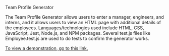 Team Profile Generator

The Team Profile Generator allows users to enter a manager, engineers, and interns, and it allows users to view an HTML page with additional details of the employees.  Languages/technologies used include HTML, CSS, JavaScript, Jest, Node.js, and NPM packages.  Several test.js files like Employee.test.js are used to do tests to confirm the generator works.

[To view a demonstration, go to this link.](https://drive.google.com/file/d/1vjBFuQ4qM86lWci3-0ydqH6YzYVG8S_4/view?usp=sharing)